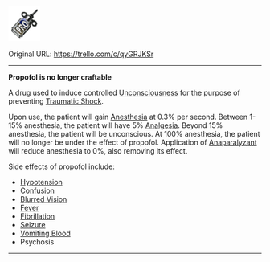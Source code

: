 ![image_2022-10-04_144411584.png\|200](./Propofol%20-%20Attachments/6718845db30472d958dd7d8a.png)

Original URL: https://trello.com/c/qyGRJKSr

---

**Propofol is no longer craftable**

A drug used to induce controlled [Unconsciousness](../Head_Brain/Unconsciousness.md)  for the purpose of preventing [Traumatic Shock](../Surgery/Traumatic%20Shock.md).

Upon use, the patient will gain [Anesthesia](../Torso/Anesthesia.md) at 0.3% per second. Between 1-15% anesthesia, the patient will have 5% [Analgesia](../Torso/Analgesia.md). Beyond 15% anesthesia, the patient will be unconscious. At 100% anesthesia, the patient will no longer be under the effect of propofol. Application of [Anaparalyzant](Anaparalyzant.md) will reduce anesthesia to 0%, also removing its effect.

Side effects of propofol include:

- [Hypotension](../Blood/Hypotension.md)
- [Confusion](../Symptoms/Confusion%201.md)
- [Blurred Vision](../Symptoms/Blurred%20Vision.md)
- [Fever](../Symptoms/Fever.md)
- [Fibrillation](../Heart/Fibrillation.md)
- [Seizure](../Head_Brain/Seizure.md)
- [Vomiting Blood](../Symptoms/Vomiting%20Blood.md)
- Psychosis

---

